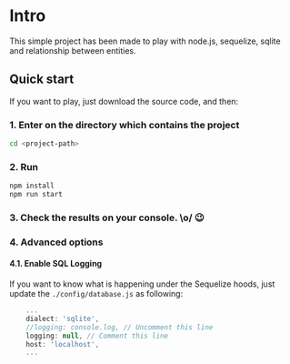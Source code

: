 # Intro

This simple project has been made to play with node.js, sequelize, sqlite and relationship between entities.

## Quick start

If you want to play, just download the source code, and then:

### 1. Enter on the directory which contains the project

``` bash
cd <project-path>
```

### 2. Run

``` bash
npm install
npm run start
```

### 3. Check the results on your console. \o/ 😉

### 4. Advanced options

#### 4.1. Enable SQL Logging

If you want to know what is happening under the Sequelize hoods, just update the `./config/database.js` as following:

``` js
    ...
    dialect: 'sqlite',
    //logging: console.log, // Uncomment this line
    logging: null, // Comment this line
    host: 'localhost',
    ...
```
